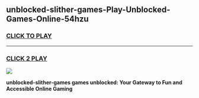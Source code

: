 
## unblocked-slither-games-Play-Unblocked-Games-Online-54hzu
<h3>
<a href="https://premium76.site?title=unblocked-slither-games&ref=25A">CLICK TO PLAY</a></h3>
<hr>

<h3>
<a href="https://premium76.site?title=unblocked-slither-games&ref=25A">CLICK 2 PLAY</a>
  
</h3>

<a href="https://premium76.site?title=unblocked-slither-games&ref=25A"><img src="https://clearcache.store/games.png"></a>


**unblocked-slither-games games unblocked: Your Gateway to Fun and Accessible Online Gaming**
